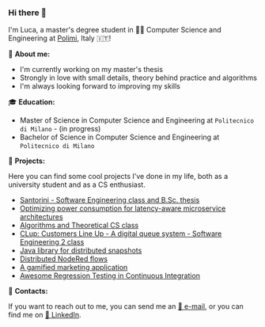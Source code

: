 ### Hi there 👋

I'm Luca, a master's degree student in 🧑‍💻 Computer Science and Engineering at [Polimi](https://polimi.it), Italy 🇮🇹!

:boy: **About me:**
 - I'm currently working on my master's thesis
 - Strongly in love with small details, theory behind practice and algorithms
 - I'm always looking forward to improving my skills

:mortar_board: **Education:**
 - Master of Science in Computer Science and Engineering at `Politecnico di Milano` - (in progress)
 - Bachelor of Science in Computer Science and Engineering at `Politecnico di Milano`


:pushpin: **Projects:**

Here you can find some cool projects I've done in my life, both as a university student and as a CS enthusiast.
- [Santorini - Software Engineering class and B.Sc. thesis](https://github.com/LucaDanelutti/ing-sw-2020-Danelutti-DeSanti-DiDioLavore)
- [Optimizing power consumption for latency-aware microservice architectures](https://github.com/rolandobrondolin/DEEP-mon)
- [Algorithms and Theoretical CS class](https://github.com/LucaDanelutti/algorithms-and-principles-of-computer-science-project)
- [CLup: Customers Line Up - A digital queue system - Software Engineering 2 class](https://github.com/LucaDanelutti/CustomersLineUp)
- [Java library for distributed snapshots](https://github.com/LucaDanelutti/distributed-snapshot)
- [Distributed NodeRed flows](https://github.com/LucaDanelutti/distributedNodeRedFlows)
- [A gamified marketing application](https://github.com/LucaDanelutti/gamifiedMarketingApplication)
- [Awesome Regression Testing in Continuous Integration]()

:loudspeaker: **Contacts:**

If you want to reach out to me, you can send me an [📧 e-mail](mailto:lucadanelutti@outlook.com?subject=[GitHub]), or you can find me on [👔 LinkedIn](https://www.linkedin.com/in/lucadanelutti/).
